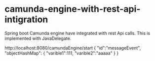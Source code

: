 # camunda-engine-with-rest-api-intigration
Spring boot Camunda engine have integrated with rest Api calls. This is implemented with JavaDelegate.

http://localhost:8080/camundaEngine/start
{
    "id":"messageEvent",
    "objectHashMap": {
        "varible1":111,
        "varible2":"aaaaa"
    }
}
